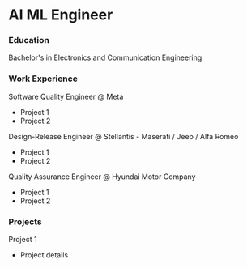 # AI ML Engineer

### Education
Bachelor's in Electronics and Communication Engineering

### Work Experience

Software Quality Engineer @ Meta
- Project 1
- Project 2
  
Design-Release Engineer @ Stellantis - Maserati / Jeep / Alfa Romeo
- Project 1
- Project 2
  
Quality Assurance Engineer @ Hyundai Motor Company
- Project 1
- Project 2

### Projects
Project 1
- Project details
